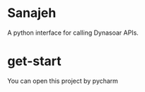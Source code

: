# Sanajeh
A python interface for calling Dynasoar APIs.

# get-start
You can open this project by pycharm
